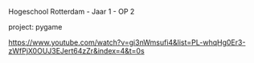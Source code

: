 Hogeschool Rotterdam - Jaar 1 - OP 2

project: pygame


https://www.youtube.com/watch?v=gi3nWmsufi4&list=PL-whqHg0Er3-zWfPjX0OUJ3EJert64zZr&index=4&t=0s
